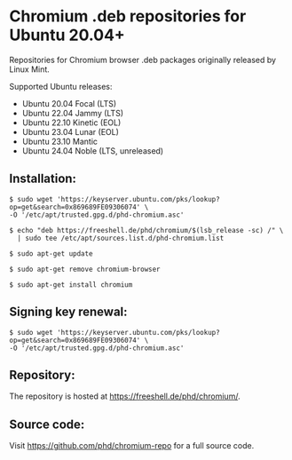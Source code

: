Chromium .deb repositories for Ubuntu 20.04+
============================================


Repositories for Chromium browser .deb packages originally released by Linux Mint.

Supported Ubuntu releases:

  * Ubuntu 20.04 Focal (LTS)
  * Ubuntu 22.04 Jammy (LTS)
  * Ubuntu 22.10 Kinetic (EOL)
  * Ubuntu 23.04 Lunar (EOL)
  * Ubuntu 23.10 Mantic
  * Ubuntu 24.04 Noble (LTS, unreleased)


Installation:
-------------

    $ sudo wget 'https://keyserver.ubuntu.com/pks/lookup?op=get&search=0x869689FE09306074' \
    -O '/etc/apt/trusted.gpg.d/phd-chromium.asc'

    $ echo "deb https://freeshell.de/phd/chromium/$(lsb_release -sc) /" \
      | sudo tee /etc/apt/sources.list.d/phd-chromium.list

    $ sudo apt-get update

    $ sudo apt-get remove chromium-browser

    $ sudo apt-get install chromium


Signing key renewal:
--------------------

    $ sudo wget 'https://keyserver.ubuntu.com/pks/lookup?op=get&search=0x869689FE09306074' \
    -O '/etc/apt/trusted.gpg.d/phd-chromium.asc'


Repository:
-----------

The repository is hosted at https://freeshell.de/phd/chromium/.


Source code:
------------

Visit https://github.com/phd/chromium-repo for a full source code.
